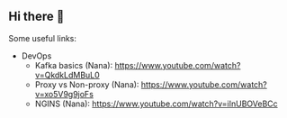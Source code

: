 ## Hi there 👋

<!--
**savcha1/savcha1** is a ✨ _special_ ✨ repository because its `README.md` (this file) appears on your GitHub profile.

Here are some ideas to get you started:

- 🔭 I’m currently working on ...
- 🌱 I’m currently learning ...
- 👯 I’m looking to collaborate on ...
- 🤔 I’m looking for help with ...
- 💬 Ask me about ...
- 📫 How to reach me: ...
- 😄 Pronouns: ...
- ⚡ Fun fact: ...
-->

Some useful links:
- DevOps
  - Kafka basics (Nana): https://www.youtube.com/watch?v=QkdkLdMBuL0
  - Proxy vs Non-proxy (Nana): https://www.youtube.com/watch?v=xo5V9g9joFs
  - NGINS (Nana): https://www.youtube.com/watch?v=iInUBOVeBCc
